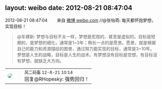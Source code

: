 layout: weibo
date: 2012-08-21 08:47:04
---
<meta name="referrer" content="no-referrer" />

2012-08-21 08:47:04  &nbsp;&nbsp;&nbsp;&nbsp;&nbsp;&nbsp; 来自 <a href="http://weibo.com/" rel="nofollow">微博 weibo.com</a>
//@张怡筠: 每天都怀抱梦想，实现目标！
>  @车建新: 梦想与目标不太一样，梦想是宏观的，甚至是虚拟的。目标是短期的，是梦想的细化，通常是1~3年；稍长一点的是愿景。愿景，就是根据自己的能力和资源描绘的图景，通过努力能实现的目标，通常是3~10年。梦想是人生的战略，目标是人生的战术。有梦想没有目标是空想，有目标没有梦想，就缺乏大方向。 ​​​

<table style="width: 100%;">
  <tr>
    <td style="width: 40px;"><img style="border-radius:50%" src="https://tva3.sinaimg.cn/crop.0.0.639.639.50/6d2a6003jw8f3idy69w2gj20hs0hrt9g.jpg?KID=imgbed,tva&Expires=1624465130&ssig=iSFmkj1Qnz"></td>
    <td colspan="2"><small>风二码畜 12-8-21 10:14</small><br/>回复@RHopesky: 强势回归！</td>
  </tr>
</table>
